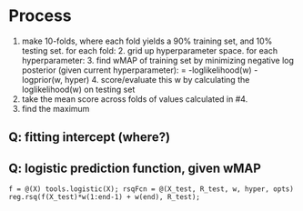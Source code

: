 # Process

1. make 10-folds, where each fold yields a 90% training set, and 10% testing set. for each fold:
    2. grid up hyperparameter space. for each hyperparameter:
        3. find wMAP of training set by minimizing negative log posterior (given current hyperparameter):
            = -loglikelihood(w) - logprior(w, hyper)
        4. score/evaluate this w by calculating the loglikelihood(w) on testing set
5. take the mean score across folds of values calculated in #4.
6. find the maximum

## Q: fitting intercept (where?)

## Q: logistic prediction function, given wMAP

`
f = @(X) tools.logistic(X);
rsqFcn = @(X_test, R_test, w, hyper, opts) reg.rsq(f(X_test)*w(1:end-1) + w(end), R_test);
`
